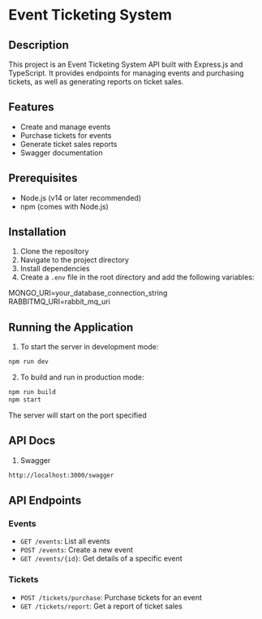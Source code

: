 # Event Ticketing System

## Description

This project is an Event Ticketing System API built with Express.js and TypeScript. It provides endpoints for managing events and purchasing tickets, as well as generating reports on ticket sales.

## Features

- Create and manage events
- Purchase tickets for events
- Generate ticket sales reports
- Swagger documentation

## Prerequisites

- Node.js (v14 or later recommended)
- npm (comes with Node.js)

## Installation

1. Clone the repository
2. Navigate to the project directory
3. Install dependencies
4. Create a `.env` file in the root directory and add the following variables:

MONGO_URI=your_database_connection_string
RABBITMQ_URI=rabbit_mq_uri

## Running the Application

1. To start the server in development mode:
```bash
npm run dev
```
2. To build and run in production mode:
```bash
npm run build
npm start
```
The server will start on the port specified

## API Docs
1. Swagger
```bash
http://localhost:3000/swagger
```

## API Endpoints

### Events

- `GET /events`: List all events
- `POST /events`: Create a new event
- `GET /events/{id}`: Get details of a specific event

### Tickets

- `POST /tickets/purchase`: Purchase tickets for an event
- `GET /tickets/report`: Get a report of ticket sales